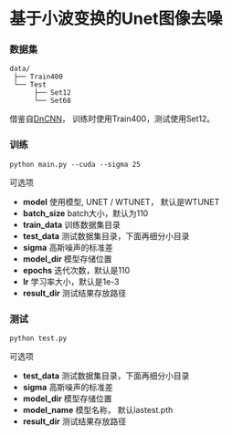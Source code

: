 # 基于小波变换的Unet图像去噪

### 数据集

	data/
	 ├── Train400
	 └── Test
	      ├── Set12
	      └── Set68
	 
借鉴自[DnCNN](https://github.com/cszn/DnCNN/tree/master/TrainingCodes/DnCNN_TrainingCodes_v1.0/data)， 训练时使用Train400，测试使用Set12。

### 训练

    python main.py --cuda --sigma 25
    
可选项

- **model** 使用模型, UNET / WTUNET， 默认是WTUNET
- **batch_size** batch大小，默认为110
- **train_data** 训练数据集目录
- **test_data** 测试数据集目录，下面再细分小目录
- **sigma** 高斯噪声的标准差
- **model_dir** 模型存储位置
- **epochs** 迭代次数，默认是110
- **lr** 学习率大小，默认是1e-3
- **result_dir** 测试结果存放路径


### 测试 

    python test.py
    
可选项

- **test_data** 测试数据集目录，下面再细分小目录
- **sigma** 高斯噪声的标准差
- **model_dir** 模型存储位置
- **model_name** 模型名称， 默认lastest.pth
- **result_dir** 测试结果存放路径
